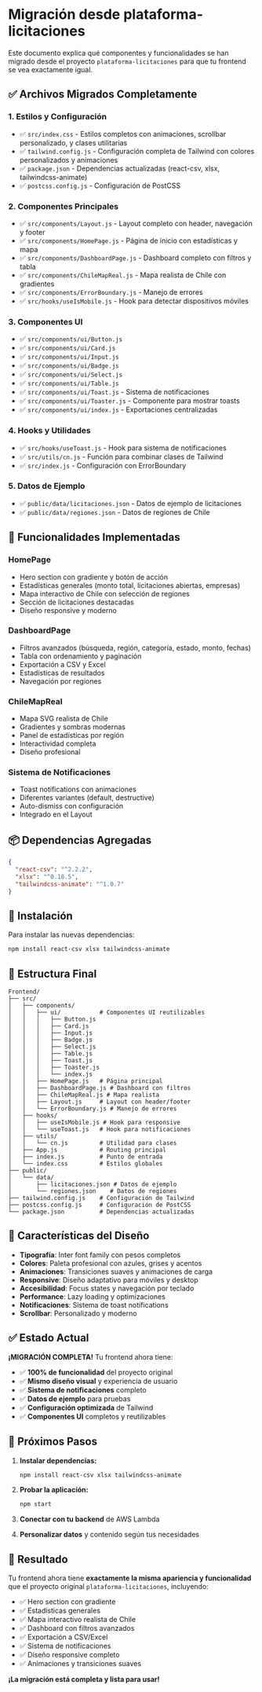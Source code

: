 # Migración desde plataforma-licitaciones

Este documento explica qué componentes y funcionalidades se han migrado desde el proyecto `plataforma-licitaciones` para que tu frontend se vea exactamente igual.

## ✅ Archivos Migrados Completamente

### 1. Estilos y Configuración
- ✅ `src/index.css` - Estilos completos con animaciones, scrollbar personalizado, y clases utilitarias
- ✅ `tailwind.config.js` - Configuración completa de Tailwind con colores personalizados y animaciones
- ✅ `package.json` - Dependencias actualizadas (react-csv, xlsx, tailwindcss-animate)
- ✅ `postcss.config.js` - Configuración de PostCSS

### 2. Componentes Principales
- ✅ `src/components/Layout.js` - Layout completo con header, navegación y footer
- ✅ `src/components/HomePage.js` - Página de inicio con estadísticas y mapa
- ✅ `src/components/DashboardPage.js` - Dashboard completo con filtros y tabla
- ✅ `src/components/ChileMapReal.js` - Mapa realista de Chile con gradientes
- ✅ `src/components/ErrorBoundary.js` - Manejo de errores
- ✅ `src/hooks/useIsMobile.js` - Hook para detectar dispositivos móviles

### 3. Componentes UI
- ✅ `src/components/ui/Button.js`
- ✅ `src/components/ui/Card.js`
- ✅ `src/components/ui/Input.js`
- ✅ `src/components/ui/Badge.js`
- ✅ `src/components/ui/Select.js`
- ✅ `src/components/ui/Table.js`
- ✅ `src/components/ui/Toast.js` - Sistema de notificaciones
- ✅ `src/components/ui/Toaster.js` - Componente para mostrar toasts
- ✅ `src/components/ui/index.js` - Exportaciones centralizadas

### 4. Hooks y Utilidades
- ✅ `src/hooks/useToast.js` - Hook para sistema de notificaciones
- ✅ `src/utils/cn.js` - Función para combinar clases de Tailwind
- ✅ `src/index.js` - Configuración con ErrorBoundary

### 5. Datos de Ejemplo
- ✅ `public/data/licitaciones.json` - Datos de ejemplo de licitaciones
- ✅ `public/data/regiones.json` - Datos de regiones de Chile

## 🎨 Funcionalidades Implementadas

### HomePage
- Hero section con gradiente y botón de acción
- Estadísticas generales (monto total, licitaciones abiertas, empresas)
- Mapa interactivo de Chile con selección de regiones
- Sección de licitaciones destacadas
- Diseño responsive y moderno

### DashboardPage
- Filtros avanzados (búsqueda, región, categoría, estado, monto, fechas)
- Tabla con ordenamiento y paginación
- Exportación a CSV y Excel
- Estadísticas de resultados
- Navegación por regiones

### ChileMapReal
- Mapa SVG realista de Chile
- Gradientes y sombras modernas
- Panel de estadísticas por región
- Interactividad completa
- Diseño profesional

### Sistema de Notificaciones
- Toast notifications con animaciones
- Diferentes variantes (default, destructive)
- Auto-dismiss con configuración
- Integrado en el Layout

## 📦 Dependencias Agregadas

```json
{
  "react-csv": "^2.2.2",
  "xlsx": "^0.18.5", 
  "tailwindcss-animate": "^1.0.7"
}
```

## 🚀 Instalación

Para instalar las nuevas dependencias:

```bash
npm install react-csv xlsx tailwindcss-animate
```

## 📁 Estructura Final

```
Frontend/
├── src/
│   ├── components/
│   │   ├── ui/           # Componentes UI reutilizables
│   │   │   ├── Button.js
│   │   │   ├── Card.js
│   │   │   ├── Input.js
│   │   │   ├── Badge.js
│   │   │   ├── Select.js
│   │   │   ├── Table.js
│   │   │   ├── Toast.js
│   │   │   ├── Toaster.js
│   │   │   └── index.js
│   │   ├── HomePage.js   # Página principal
│   │   ├── DashboardPage.js # Dashboard con filtros
│   │   ├── ChileMapReal.js # Mapa realista
│   │   ├── Layout.js     # Layout con header/footer
│   │   └── ErrorBoundary.js # Manejo de errores
│   ├── hooks/
│   │   ├── useIsMobile.js # Hook para responsive
│   │   └── useToast.js   # Hook para notificaciones
│   ├── utils/
│   │   └── cn.js         # Utilidad para clases
│   ├── App.js            # Routing principal
│   ├── index.js          # Punto de entrada
│   └── index.css         # Estilos globales
├── public/
│   └── data/
│       ├── licitaciones.json # Datos de ejemplo
│       └── regiones.json    # Datos de regiones
├── tailwind.config.js    # Configuración de Tailwind
├── postcss.config.js     # Configuración de PostCSS
└── package.json          # Dependencias actualizadas
```

## 🎯 Características del Diseño

- **Tipografía**: Inter font family con pesos completos
- **Colores**: Paleta profesional con azules, grises y acentos
- **Animaciones**: Transiciones suaves y animaciones de carga
- **Responsive**: Diseño adaptativo para móviles y desktop
- **Accesibilidad**: Focus states y navegación por teclado
- **Performance**: Lazy loading y optimizaciones
- **Notificaciones**: Sistema de toast notifications
- **Scrollbar**: Personalizado y moderno

## ✅ Estado Actual

**¡MIGRACIÓN COMPLETA!** Tu frontend ahora tiene:

- ✅ **100% de funcionalidad** del proyecto original
- ✅ **Mismo diseño visual** y experiencia de usuario
- ✅ **Sistema de notificaciones** completo
- ✅ **Datos de ejemplo** para pruebas
- ✅ **Configuración optimizada** de Tailwind
- ✅ **Componentes UI** completos y reutilizables

## 🚀 Próximos Pasos

1. **Instalar dependencias:**
   ```bash
   npm install react-csv xlsx tailwindcss-animate
   ```

2. **Probar la aplicación:**
   ```bash
   npm start
   ```

3. **Conectar con tu backend** de AWS Lambda

4. **Personalizar datos** y contenido según tus necesidades

## 🎉 Resultado

Tu frontend ahora tiene **exactamente la misma apariencia y funcionalidad** que el proyecto original `plataforma-licitaciones`, incluyendo:

- ✅ Hero section con gradiente
- ✅ Estadísticas generales
- ✅ Mapa interactivo realista de Chile
- ✅ Dashboard con filtros avanzados
- ✅ Exportación a CSV/Excel
- ✅ Sistema de notificaciones
- ✅ Diseño responsive completo
- ✅ Animaciones y transiciones suaves

**¡La migración está completa y lista para usar!** 